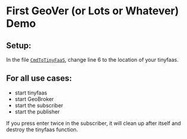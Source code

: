 # First GeoVer (or Lots or Whatever) Demo

## Setup:

In the file [`CmdToTinyFaaS`](../geover/CmdToTinyFaaS.kt), change line 6 to the location of your tinyfaas.

## For all use cases:

- start tinyfaas
- start GeoBroker
- start the subscriber
- start the publisher

If you press enter twice in the subscriber, it will clean up after itself and destroy the tinyfaas function.
